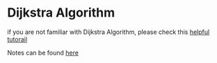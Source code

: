 # Dijkstra Algorithm

if you are not familiar with Dijkstra Algorithm, please check this [helpful tutorail](https://www.youtube.com/watch?v=XB4MIexjvY0&ab_channel=AbdulBari)

Notes can be found [here](https://github.com/TianQ20/Crack-LeetCode/blob/main/docs/Dijkstra.pdf)
